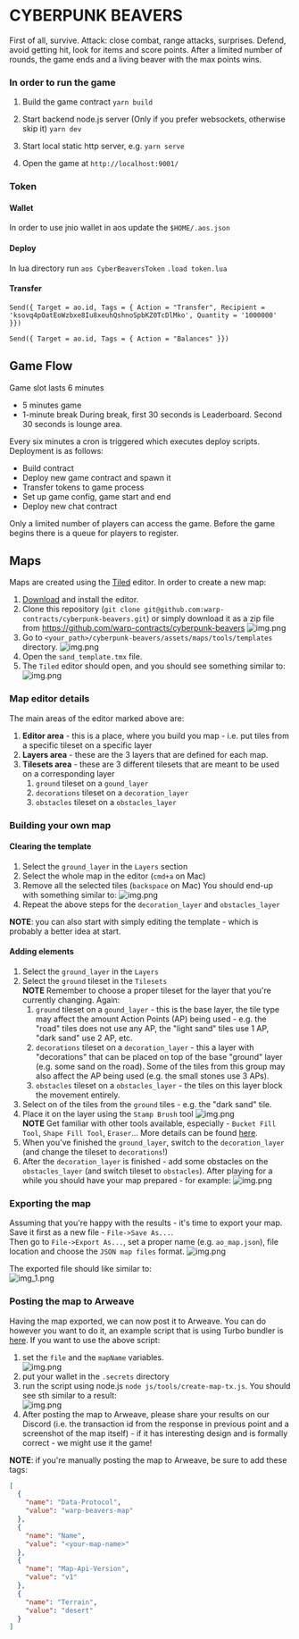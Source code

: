 # CYBERPUNK BEAVERS

First of all, survive.
Attack: close combat, range attacks, surprises.
Defend, avoid getting hit, look for items and score points.
After a limited number of rounds, the game ends and a living beaver with the max points wins.

### In order to run the game

1. Build the game contract
`yarn build`

2. Start backend node.js server (Only if you prefer websockets, otherwise skip it)
   `yarn dev `

3. Start local static http server, e.g.
   `yarn serve`

4. Open the game at `http://localhost:9001/`

### Token

#### Wallet

In order to use jnio wallet in aos update the `$HOME/.aos.json`

#### Deploy

In lua directory run
`aos CyberBeaversToken`
`.load token.lua`

#### Transfer

`Send({ Target = ao.id, Tags = { Action = "Transfer", Recipient = 'ksovq4pOatEoWzbxe8Iu8xeuhQshnoSpbKZ0TcDlMko', Quantity = '1000000' }})`

`Send({ Target = ao.id, Tags = { Action = "Balances" }})`

## Game Flow

Game slot lasts 6 minutes

- 5 minutes game
- 1-minute break
  During break, first 30 seconds is Leaderboard.
  Second 30 seconds is lounge area.

Every six minutes a cron is triggered which executes deploy scripts.
Deployment is as follows:

- Build contract
- Deploy new game contract and spawn it
- Transfer tokens to game process
- Set up game config, game start and end
- Deploy new chat contract

Only a limited number of players can access the game.
Before the game begins there is a queue for players to register.

## Maps

Maps are created using the [Tiled](https://www.mapeditor.org/) editor.
In order to create a new map:

1. [Download](https://thorbjorn.itch.io/tiled/download/eyJpZCI6Mjg3NjgsImV4cGlyZXMiOjE3MTg4NzAwODV9.hntXxFoxhdEGIhCFOT9LoTeul4M%3d) and install the editor.
2. Clone this repository (`git clone git@github.com:warp-contracts/cyberpunk-beavers.git`) or simply download it as a zip file from https://github.com/warp-contracts/cyberpunk-beavers
   ![img.png](assets/readme/donwload.png)
3. Go to `<your_path>/cyberpunk-beavers/assets/maps/tools/templates` directory.
   ![img.png](assets/readme/templates_dir.png)
4. Open the `sand_template.tmx` file.
5. The `Tiled` editor should open, and you should see something similar to:
   ![img.png](assets/readme/tiled_editor.png)

### Map editor details

The main areas of the editor marked above are:

1. **Editor area** - this is a place, where you build you map - i.e. put tiles from a specific tileset on a specific layer
2. **Layers area** - these are the 3 layers that are defined for each map.
3. **Tilesets area** - these are 3 different tilesets that are meant to be used on a corresponding layer
   1. `ground` tileset on a `gound_layer`
   2. `decorations` tileset on a `decoration_layer`
   3. `obstacles` tileset on a `obstacles_layer`

### Building your own map

#### Clearing the template

1. Select the `ground_layer` in the `Layers` section
2. Select the whole map in the editor (`cmd+a` on Mac)
3. Remove all the selected tiles (`backspace` on Mac)
   You should end-up with something similar to:
   ![img.png](assets/readme/ground_removed.png)
4. Repeat the above steps for the `decoration_layer` and `obstacles_layer`

**NOTE**: you can also start with simply editing the template - which is probably a better idea at start.

#### Adding elements

1. Select the `ground_layer` in the `Layers`
2. Select the `ground` tileset in the `Tilesets`  
   **NOTE** Remember to choose a proper tileset for the layer that you're currently changing. Again:
   1. `ground` tileset on a `gound_layer` - this is the base layer, the tile type may affect the amount
      Action Points (AP) being used - e.g. the "road" tiles does not use any AP, the "light sand" tiles use 1 AP, "dark sand" use 2 AP, etc.
   2. `decorations` tileset on a `decoration_layer` - this a layer with "decorations" that can be placed on top
      of the base "ground" layer (e.g. some sand on the road). Some of the tiles from this group may also affect the
      AP being used (e.g. the small stones use 3 APs).
   3. `obstacles` tileset on a `obstacles_layer` - the tiles on this layer block the movement entirely.
3. Select on of the tiles from the `ground` tiles - e.g. the "dark sand" tile.
4. Place it on the layer using the `Stamp Brush` tool ![img.png](assets/readme/stamp_tool.png)  
   **NOTE** Get familiar with other tools available, especially - `Bucket Fill Tool`, `Shape Fill Tool`, `Eraser`...
   More details can be found [here](https://doc.mapeditor.org/en/stable/manual/editing-tile-layers/).
5. When you've finished the `ground_layer`, switch to the `decoration_layer` (and change the tileset to `decorations`!)
6. After the `decoration_layer` is finished - add some obstacles on the `obstacles_layer` (and switch tileset to `obstacles`).
   After playing for a while you should have your map prepared - for example:
   ![img.png](assets/readme/ao-map_2.png)

### Exporting the map

Assuming that you're happy with the results - it's time to export your map.  
Save it first as a new file - `File->Save As...`.  
Then go to `File->Export As...`, set a proper name (e.g. `ao_map.json`), file location and choose the `JSON map files` format.
![img.png](assets/readme/export.png)

The exported file should like similar to:  
![img_1.png](assets/readme/exported.png)

### Posting the map to Arweave

Having the map exported, we can now post it to Arweave. You can do however you want to do it, an example script that is using
Turbo bundler is [here](https://github.com/warp-contracts/cyberpunk-beavers/blob/main/js/tools/create-map-tx.js).
If you want to use the above script:

1. set the `file` and the `mapName` variables.  
   ![img.png](assets/readme/send.png)
2. put your wallet in the `.secrets` directory
3. run the script using node.js `node js/tools/create-map-tx.js`.
   You should see sth similar to a result:  
   ![img.png](assets/readme/sendResult.png)
4. After posting the map to Arweave, please share your results on our Discord (i.e. the transaction id from the response in previous point and a screenshot of the map itself) - if it has interesting design and is formally correct -
   we might use it the game!

**NOTE**: if you're manually posting the map to Arweave, be sure to add these tags:

```json
[
  {
    "name": "Data-Protocol",
    "value": "warp-beavers-map"
  },
  {
    "name": "Name",
    "value": "<your-map-name>"
  },
  {
    "name": "Map-Api-Version",
    "value": "v1"
  },
  {
    "name": "Terrain",
    "value": "desert"
  }
]
```
